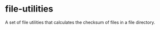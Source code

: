 # file-utilities
A set of file utilities that calculates the checksum of files in a file directory.
